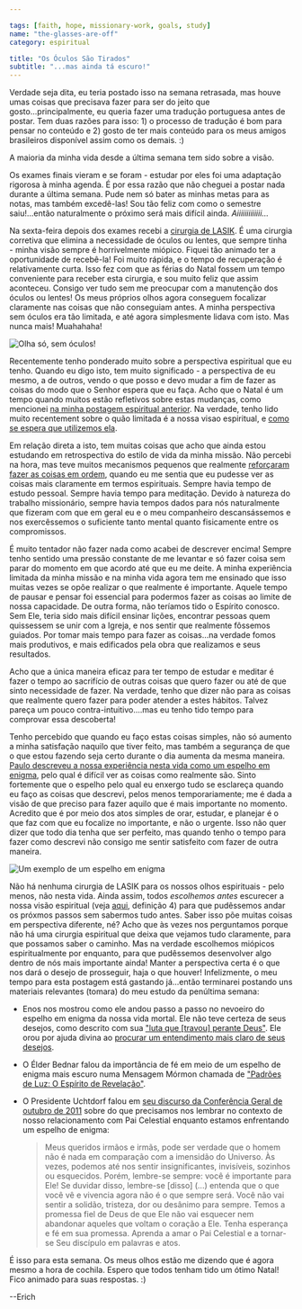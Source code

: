 ```yaml
---

tags: [faith, hope, missionary-work, goals, study]
name: "the-glasses-are-off"
category: espiritual

title: "Os Óculos São Tirados"
subtitle: "...mas ainda tá escuro!"
---
```

Verdade seja dita, eu teria postado isso na semana retrasada, mas houve umas coisas que precisava fazer para ser do jeito que gosto...principalmente, eu queria fazer uma tradução portuguesa antes de postar. Tem duas razões para isso: 1) o processo de tradução é bom para pensar no conteúdo e 2) gosto de ter mais conteúdo para os meus amigos brasileiros disponível assim como os demais. :)

A maioria da minha vida desde a última semana tem sido sobre a visão.

Os exames finais vieram e se foram - estudar por eles foi uma adaptação rigorosa à minha agenda. É por essa razão que não cheguei a postar nada durante a última semana. Pude nem só bater as minhas metas para as notas, mas também excedê-las! Sou tão feliz com como o semestre saiu!...então naturalmente o próximo será mais difícil ainda. *Aiiiiiiiiiiiii...*

Na sexta-feira depois dos exames recebi a [cirurgia de LASIK](http://pt.wikipedia.org/wiki/LASIK). É uma cirurgia corretiva que elimina a necessidade de óculos ou lentes, que sempre tinha - minha visão sempre é horrivelmente miópico. Fiquei tão animado ter a oportunidade de recebê-la! Foi muito rápida, e o tempo de recuperação é relativamente curta. Isso fez com que as férias do Natal fossem um tempo conveniente para receber esta cirurgia, e sou muito feliz que assim aconteceu. Consigo ver tudo sem me preocupar com a manutenção dos óculos ou lentes! Os meus próprios olhos agora conseguem focalizar claramente nas coisas que não conseguiam antes. A minha perspectiva sem óculos era tão limitada, e até agora simplesmente lidava com isto. Mas nunca mais! Muahahaha!

![Olha só, sem óculos!](http://i.imgur.com/2RJvKZM.jpg)

Recentemente tenho ponderado muito sobre a perspectiva espiritual que eu tenho. Quando eu digo isto, tem muito significado - a perspectiva de eu mesmo, a de outros, vendo o que posso e devo mudar a fim de fazer as coisas do modo que o Senhor espera que eu faça. Acho que o Natal é um tempo quando muitos estão refletivos sobre estas mudanças, como mencionei [na minha postagem espiritual anterior](/espiritual/2014/12/07/as-dadivas-dele-sao-muitas/). Na verdade, tenho lido muito recentement sobre o quão limitada é a nossa visao espiritual, e [como se espera que utilizemos ela](https://www.youtube.com/watch?v=tbu-w57bIqQ).

Em relação direta a isto, tem muitas coisas que acho que ainda estou estudando em retrospectiva do estilo de vida da minha missão. Não percebi na hora, mas teve muitos mecanismos pequenos que realmente [reforçaram fazer as coisas em ordem](https://www.lds.org/scriptures/bofm/mosiah/4.27?lang=por#26), quando eu me sentia que eu pudesse ver as coisas mais claramente em termos espirituais. Sempre havia tempo de estudo pessoal. Sempre havia tempo para meditação. Devido à natureza do trabalho missionário, sempre havia tempos dados para nós naturalmente que fizeram com que em geral eu e o meu companheiro descansássemos e nos exercêssemos o suficiente tanto mental quanto fisicamente entre os compromissos.

É muito tentador não fazer nada como acabei de descrever encima! Sempre tenho sentido uma pressão constante de me levantar e só fazer coisa sem parar do momento em que acordo até que eu me deite. A minha experiência limitada da minha missão e na minha vida agora tem me ensinado que isso muitas vezes se opõe realizar o que realmente é importante. Aquele tempo de pausar e pensar foi essencial para podermos fazer as coisas ao limite de nossa capacidade. De outra forma, não teríamos tido o Espírito conosco. Sem Ele, teria sido mais difícil ensinar lições, encontrar pessoas quem quissessem se unir com a Igreja, e nos sentir que realmente fôssemos guiados. Por tomar mais tempo para fazer as coisas...na verdade fomos mais produtivos, e mais edificados pela obra que realizamos e seus resultados.

Acho que a única maneira eficaz para ter tempo de estudar e meditar é fazer o tempo ao sacrifício de outras coisas que quero fazer ou até de que sinto necessidade de fazer. Na verdade, tenho que dizer não para as coisas que realmente quero fazer para poder atender a estes hábitos. Talvez pareça um pouco contra-intuitivo....mas eu tenho tido tempo para comprovar essa descoberta!

Tenho percebido que quando eu faço estas coisas simples, não só aumento a minha satisfação naquilo que tiver feito, mas também a segurança de que o que estou fazendo seja certo durante o dia aumenta da mesma maneira. [Paulo descreveu a nossa experiência nesta vida como um espelho em enigma](https://www.biblegateway.com/passage/?search=1+Corintios+13%3A12&version=ARC), pelo qual é difícil ver as coisas como realmente são. Sinto fortemente que o espelho pelo qual eu enxergo tudo se esclareça quando eu faço as coisas que descrevi, pelos menos temporariamente; me é dada a visão de que preciso para fazer aquilo que é mais importante no momento. Acredito que é por meio dos atos simples de orar, estudar, e planejar é o que faz com que eu focalize no importante, e não o urgente. Isso não quer dizer que todo dia tenha que ser perfeito, mas quando tenho o tempo para fazer como descrevi não consigo me sentir satisfeito com fazer de outra maneira.

![Um exemplo de um espelho em enigma](http://i.imgur.com/SQQW485.jpg)

Não há nenhuma cirurgia de LASIK para os nossos olhos espirituais - pelo menos, não nesta vida. Ainda assim, todos *escolhemos antes* escurecer a nossa visão espiritual (veja [aqui](https://www.lds.org/scriptures/gs/veil?lang=por), definição 4) para que pudêssemos andar os próxmos passos sem sabermos tudo antes. Saber isso põe muitas coisas em perspectiva diferente, né? Acho que às vezes nos perguntamos porque não há uma cirurgia espiritual que deixa que vejamos tudo claramente, para que possamos saber o caminho. Mas na verdade escolhemos miópicos espiritualmente por enquanto, para que pudêssemos desenvolver algo dentro de nós mais importante ainda! Manter a perspectiva certa é o que nos dará o desejo de prosseguir, haja o que houver! Infelizmente, o meu tempo para esta postagem está gastando já...então terminarei postando uns materiais relevantes (tomara) do meu estudo da penúltima semana:

* Enos nos mostrou como ele andou passo a passo no nevoeiro do espelho em enigma da nossa vida mortal. Ele não teve certeza de seus desejos, como descrito com sua ["luta que [travou] perante Deus"](https://www.lds.org/scriptures/bofm/enos/1.1-2?lang=por#1). Ele orou por ajuda divina ao [procurar um entendimento mais claro de seus desejos](https://www.lds.org/scriptures/nt/rom/8.24-26?lang=por#23).
* O Élder Bednar falou da importância de fé em meio de um espelho de enigma mais escuro numa Mensagem Mórmon chamada de ["Padrões de Luz: O Espírito de Revelação"](https://www.youtube.com/watch?v=_2ADB-4nlz8).
* O Presidente Uchtdorf falou em [seu discurso da Conferência Geral de outubro de 2011](https://www.lds.org/general-conference/2011/10/you-matter-to-him?lang=por) sobre do que precisamos nos lembrar no contexto de nosso relacionamento com Pai Celestial enquanto estamos enfrentando um espelho de enigma:

    > Meus queridos irmãos e irmãs, pode ser verdade que o homem não é nada em comparação com a imensidão do Universo. Às vezes, podemos até nos sentir insignificantes, invisíveis, sozinhos ou esquecidos. Porém, lembre-se sempre: você é importante para Ele! Se duvidar disso, lembre-se [disso] (...) entenda que o que você vê e vivencia agora não é o que sempre será. Você não vai sentir a solidão, tristeza, dor ou desânimo para sempre. Temos a promessa fiel de Deus de que Ele não vai esquecer nem abandonar aqueles que voltam o coração a Ele. Tenha esperança e fé em sua promessa. Aprenda a amar o Pai Celestial e a tornar-se Seu discípulo em palavras e atos.

É isso para esta semana. Os meus olhos estão me dizendo que é agora mesmo a hora de cochila. Espero que todos tenham tido um ótimo Natal! Fico animado para suas respostas. :)

--Erich